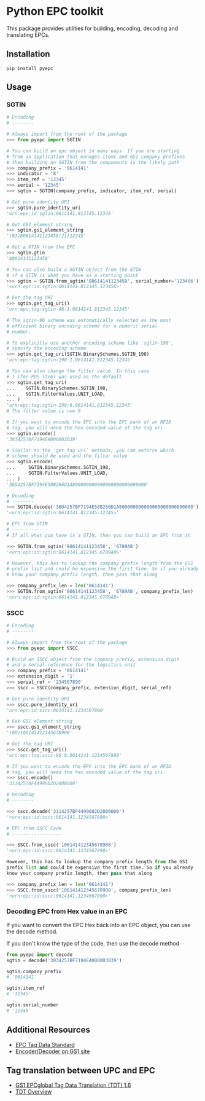 # Python EPC toolkit

This package provides utilities for building, encoding, decoding
and translating EPCs.

## Installation

```
pip install pyepc
```

## Usage

### SGTIN

```python
# Encoding
# --------

# Always import from the root of the package
>>> from pyepc import SGTIN

# You can build an epc object in many ways. If you are starting
# from an application that manages items and GS1 company prefixes
# then building an SGTIN from the components is the likely path
>>> company_prefix = '0614141'
>>> indicator = '8'
>>> item_ref = '12345'
>>> serial = '12345'
>>> sgtin = SGTIN(company_prefix, indicator, item_ref, serial)

# Get pure identity URI
>>> sgtin.pure_identity_uri
'urn:epc:id:sgtin:0614141.812345.12345'

# Get GS1 element string
>>> sgtin.gs1_element_string
'(01)80614141123458(21)12345'

# Get a GTIN from the EPC
>>> sgtin.gtin
'80614141123458'

# You can also build a SGTIN object from the GTIN
# if a GTIN is what you have as a starting point
>>> sgtin = SGTIN.from_sgtin('80614141123458', serial_number='123456')
'<urn:epc:id:sgtin:0614141.812345.123456>'

# Get the tag URI
>>> sgtin.get_tag_uri()
'urn:epc:tag:sgtin-96:1.0614141.812345.12345'

# The sgtin-96 scheme was automatically selected as the most
# efficient binary encoding scheme for a numeric serial
# number.

# To explicitly use another encoding scheme like 'sgtin-198',
# specify the encoding scheme
>>> sgtin.get_tag_uri(SGTIN.BinarySchemes.SGTIN_198)
'urn:epc:tag:sgtin-198:1.0614141.812345.12345'

# You can also change the filter value. In this case
# 1 (for POS item) was used as the default
>>> sgtin.get_tag_uri(
...    SGTIN.BinarySchemes.SGTIN_198,
...    SGTIN.FilterValues.UNIT_LOAD,
... )
'urn:epc:tag:sgtin-198:6.0614141.812345.12345'
# The filter value is now 6

# If you want to encode the EPC into the EPC bank of an RFID
# tag, you will need the hex encoded value of the tag uri.
>>> sgtin.encode()
'3034257BF7194E4000003039'

# Similar to the `get_tag_uri` methods, you can enforce which
# scheme should be used and the filter value
>>> sgtin.encode(
...     SGTIN.BinarySchemes.SGTIN_198,
...     SGTIN.FilterValues.UNIT_LOAD,
... )
'36D4257BF7194E58B266D1A800000000000000000000000000'

# Decoding
# --------
>>> SGTIN.decode('36D4257BF7194E58B266D1A800000000000000000000000000')
'<urn:epc:id:sgtin:0614141.812345.12345>'

# EPC from GTIN
# -------------
# If all what you have is a GTIN, then you can build an EPC from it

>>> SGTIN.from_sgtin('80614141123458', '6789AB')
'<urn:epc:id:sgtin:0614141.812345.6789AB>'

# However, this has to lookup the company prefix length from the GS1
# prefix list and could be expensive the first time. So if you already
# know your company prefix length, then pass that along

>>> company_prefix_len = len('0614141')
>>> SGTIN.from_sgtin('80614141123458', '6789AB', company_prefix_len)
'<urn:epc:id:sgtin:0614141.812345.6789AB>'
```

### SSCC

```python
# Encoding
# --------

# Always import from the root of the package
>>> from pyepc import SSCC

# Build an SSCC object from the company prefix, extension digit
# and a serial reference for the logistics unit
>>> company_prefix = '0614141'
>>> extension_digit = '1'
>>> serial_ref = '234567890'
>>> sscc = SSCC(company_prefix, extension_digit, serial_ref)

# Get pure identity URI
>>> sscc.pure_identity_uri
'urn:epc:id:sscc:0614141.1234567890'

# Get GS1 element string
>>> sscc.gs1_element_string
'(00)106141412345678908'

# Get the tag URI
>>> sscc.get_tag_uri()
'urn:epc:tag:sscc-96:0.0614141.1234567890'

# If you want to encode the EPC into the EPC bank of an RFID
# tag, you will need the hex encoded value of the tag uri.
>>> sscc.encode()
'3114257BF4499602D2000000'

# Decoding
# --------

>>> sscc.decode('3114257BF4499602D2000000')
'<urn:epc:id:sscc:0614141.1234567890>'

# EPC from SSCC Code
# ------------------

>>> SSCC.from_sscc('106141412345678908')
'<urn:epc:id:sscc:0614141.1234567890>'

However, this has to lookup the company prefix length from the GS1
prefix list and could be expensive the first time. So if you already
know your company prefix length, then pass that along

>>> company_prefix_len = len('0614141')
>>> SSCC.from_sscc('106141412345678908', company_prefix_len)
'<urn:epc:id:sscc:0614141.1234567890>'
```

### Decoding EPC from Hex value in an EPC

If you want to convert the EPC Hex back into an EPC object, you
can use the decode method.

If you don't know the type of the code, then use the decode method

```python
from pyepc import decode
sgtin = decode('3034257BF7194E4000003039')

sgtin.company_prefix
# '0614141'

sgtin.item_ref
# '12345'

sgtin.serial_number
# '12345'
```

## Additional Resources

* [EPC Tag Data Standard](https://www.gs1.org/sites/default/files/docs/epc/GS1_EPC_TDS_i1_13.pdf)
* [Encoder/Decoder on GS1 site](https://www.gs1.org/services/epc-encoderdecoder)

## Tag translation between UPC and EPC

* [GS1 EPCglobal Tag Data Translation (TDT) 1.6](https://www.gs1.org/sites/default/files/docs/epc/tdt_1_6_RatifiedStd-20111012-i2.pdf)
* [TDT Overview](https://www.gs1.org/sites/default/files/docs/epc/tdt_1_6_Intro.pdf)
